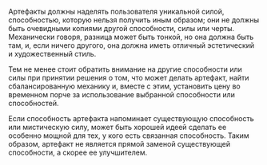 Артефакты должны наделять пользователя уникальной силой, способностью, которую нельзя получить иным образом; они не должны быть очевидными копиями другой способности, силы или черты. Механически говоря, разница может быть тонкой, но она должна быть там, и, если ничего другого, она должна иметь отличный эстетический и художественный стиль.

Тем не менее стоит обратить внимание на другие способности или силы при принятии решения о том, что может делать артефакт, найти сбалансированную механику и, вместе с этим, установить цену во временном порче за использование выбранной способности или способностей.

Если способность артефакта напоминает существующую способность или мистическую силу, может быть хорошей идеей сделать ее особенно мощной для тех, у кого есть связанная способность. Таким образом, артефакт не является прямой заменой существующей способности, а скорее ее улучшителем.